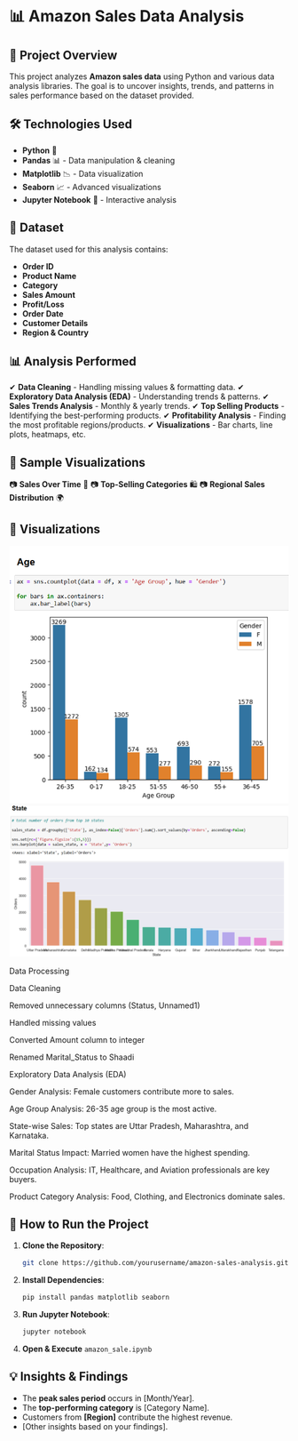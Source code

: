 # 📊 Amazon Sales Data Analysis

&#x20;    &#x20;

## 📌 Project Overview

This project analyzes **Amazon sales data** using Python and various data analysis libraries. The goal is to uncover insights, trends, and patterns in sales performance based on the dataset provided.

## 🛠 Technologies Used

- **Python** 🐍
- **Pandas** 📊 - Data manipulation & cleaning
- **Matplotlib** 📉 - Data visualization
- **Seaborn** 📈 - Advanced visualizations
- **Jupyter Notebook** 📝 - Interactive analysis

## 📂 Dataset

The dataset used for this analysis contains:

- **Order ID**
- **Product Name**
- **Category**
- **Sales Amount**
- **Profit/Loss**
- **Order Date**
- **Customer Details**
- **Region & Country**

## 📊 Analysis Performed

✔ **Data Cleaning** - Handling missing values & formatting data.
✔ **Exploratory Data Analysis (EDA)** - Understanding trends & patterns.
✔ **Sales Trends Analysis** - Monthly & yearly trends.
✔ **Top Selling Products** - Identifying the best-performing products.
✔ **Profitability Analysis** - Finding the most profitable regions/products.
✔ **Visualizations** - Bar charts, line plots, heatmaps, etc.

## 📸 Sample Visualizations

📷 **Sales Over Time** 📅
📷 **Top-Selling Categories** 🛍️
📷 **Regional Sales Distribution** 🌍

## 📸 Visualizations
![Visualization 1](https://github.com/anshuman-kar/Amazon-Sales-Data-Analysis/blob/main/Screenshot%202025-03-16%20220718.png)
![Visualization 2](https://github.com/anshuman-kar/Amazon-Sales-Data-Analysis/blob/main/Screenshot%202025-03-16%20220732.png)


Data Processing

Data Cleaning

Removed unnecessary columns (Status, Unnamed1)

Handled missing values

Converted Amount column to integer

Renamed Marital_Status to Shaadi

Exploratory Data Analysis (EDA)

Gender Analysis: Female customers contribute more to sales.

Age Group Analysis: 26-35 age group is the most active.

State-wise Sales: Top states are Uttar Pradesh, Maharashtra, and Karnataka.

Marital Status Impact: Married women have the highest spending.

Occupation Analysis: IT, Healthcare, and Aviation professionals are key buyers.

Product Category Analysis: Food, Clothing, and Electronics dominate sales.

## 🚀 How to Run the Project

1. **Clone the Repository**:
   ```sh
   git clone https://github.com/yourusername/amazon-sales-analysis.git
   ```
2. **Install Dependencies**:
   ```sh
   pip install pandas matplotlib seaborn
   ```
3. **Run Jupyter Notebook**:
   ```sh
   jupyter notebook
   ```
4. **Open & Execute** `amazon_sale.ipynb`

## 💡 Insights & Findings

- The **peak sales period** occurs in [Month/Year].
- The **top-performing category** is [Category Name].
- Customers from **[Region]** contribute the highest revenue.
- [Other insights based on your findings].

